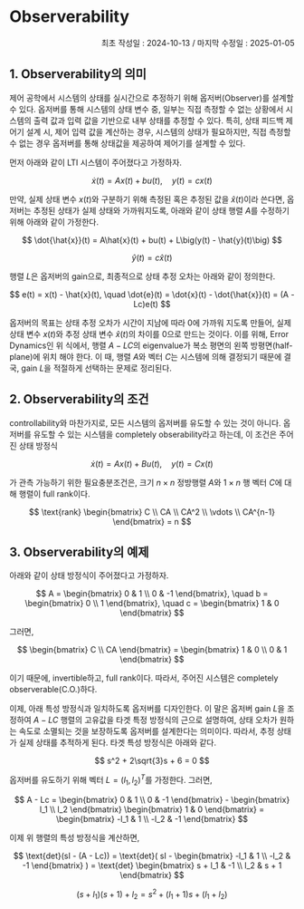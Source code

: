 # Observerability
<p align="right">
최초 작성일 : 2024-10-13 / 마지막 수정일 : 2025-01-05
</p>

## 1. Observerability의 의미

제어 공학에서 시스템의 상태를 실시간으로 추정하기 위해 옵저버(Observer)를 설계할 수 있다. 옵저버를 통해 시스템의 상태 변수 중, 일부는 직접 측정할 수 없는 상황에서 시스템의 출력 값과 입력 값을 기반으로 내부 상태를 추정할 수 있다. 특히, 상태 피드백 제어기 설계 시, 제어 입력 값을 계산하는 경우, 시스템의 상태가 필요하지만, 직접 측정할 수 없는 경우 옵저버를 통해 상태값을 제공하여 제어기를 설계할 수 있다.

먼저 아래와 같이 LTI 시스템이 주어졌다고 가정하자.

$$
\dot{x}(t) = Ax(t) + bu(t), \quad y(t) = cx(t)
$$

만약, 실제 상태 변수 $x(t)$와 구분하기 위해 측정된 혹은 추정된 값을 $\hat{x}(t)$이라 쓴다면, 옵저버는 추정된 상태가 실제 상태와 가까워지도록, 아래와 같이 상태 행렬 $A$를 수정하기 위해 아래와 같이 가정한다.

$$
\dot{\hat{x}}(t) = A\hat{x}(t) + bu(t) + L\big(y(t) - \hat{y}(t)\big)
$$

$$
\hat{y}(t) = c\hat{x}(t)
$$

행렬 $L$은 옵저버의 gain으로, 최종적으로 상태 추정 오차는 아래와 같이 정의한다.

$$
e(t) = x(t) - \hat{x}(t), \quad \dot{e}(t) = \dot{x}(t) - \dot{\hat{x}}(t) = (A - Lc)e(t)
$$

옵저버의 목표는 상태 추정 오차가 시간이 지남에 따라 0에 가까워 지도록 만들어, 실제 상태 변수 $x(t)$와 추정 상태 변수 $\hat{x}(t)$의 차이를 0으로 만드는 것이다. 이를 위해, Error Dynamics인 위 식에서, 행렬 $A-LC$의 eigenvalue가 복소 평면의 왼쪽 방평면(half-plane)에 위치 해야 한다. 이 때, 행렬 $A$와 벡터 $C$는 시스템에 의해 결정되기 때문에 결국, gain $L$을 적절하게 선택하는 문제로 정리된다.

## 2. Observerability의 조건

controllability와 마찬가지로, 모든 시스템의 옵저버를 유도할 수 있는 것이 아니다. 옵저버를 유도할 수 있는 시스템을 completely obserability라고 하는데, 이 조건은 주어진 상태 방정식

$$
\dot{x}(t) = Ax(t) + Bu(t), \quad y(t) = Cx(t)
$$

가 관측 가능하기 위한 필요충분조건은, 크기 $n \times n$ 정방행렬 $A$와 $1 \times n$ 행 벡터 $C$에 대해 행렬이 full rank이다.

$$
\text{rank} 
\begin{bmatrix}
C \\
CA \\
CA^2 \\
\vdots \\
CA^{n-1}
\end{bmatrix}
= n
$$

## 3. Observerability의 예제

아래와 같이 상태 방정식이 주어졌다고 가정하자.

$$
A = \begin{bmatrix}
0 & 1 \\
0 & -1
\end{bmatrix}, \quad
b = \begin{bmatrix}
0 \\
1
\end{bmatrix}, \quad
c = \begin{bmatrix}
1 & 0
\end{bmatrix}
$$

그러면,

$$
\begin{bmatrix}
C \\
CA
\end{bmatrix}
= \begin{bmatrix}
1 & 0 \\
0 & 1
\end{bmatrix}
$$

이기 때문에, invertible하고, full rank이다. 따라서, 주어진 시스템은 completely observerable(C.O.)하다.

이제, 아래 특성 방정식과 일치하도록 옵저버를 디자인한다. 이 말은 옵저버 gain $L$을 조정하여 $A-LC$ 행렬의 고유값을 타겟 특정 방정식의 근으로 설명하여, 상태 오차가 원하는 속도로 소멸되는 것을 보장하도록 옵저버를 설계한다는 의미이다. 따라서, 추정 상태가 실제 상태를 추적하게 된다. 타겟 특성 방정식은 아래와 같다.

$$
s^2 + 2\sqrt{3}s + 6 = 0
$$

옵저버를 유도하기 위해 벡터 $L = (l_1, l_2)^T$를 가정한다.  그러면,

$$
A - Lc = \begin{bmatrix}
0 & 1 \\
0 & -1
\end{bmatrix} - \begin{bmatrix}
l_1 \\
l_2
\end{bmatrix}
\begin{bmatrix}
1 & 0
\end{bmatrix}
= \begin{bmatrix}
-l_1 & 1 \\
-l_2 & -1
\end{bmatrix}
$$

이제 위 행렬의 특성 방정식을 계산하면,

$$
\text{det}(sI - (A - Lc)) =
\text{det}(
sI - \begin{bmatrix}
-l_1 & 1 \\
-l_2 & -1
\end{bmatrix}
) = \text{det} \begin{bmatrix}
s + l_1 & -1 \\
l_2 & s + 1
\end{bmatrix}
$$

$$
(s + l_1)(s + 1) + l_2 = s^2 + (l_1 + 1)s + (l_1 + l_2)
$$
